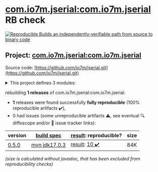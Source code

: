 [com.io7m.jserial:com.io7m.jserial](https://central.sonatype.com/artifact/com.io7m.jserial/com.io7m.jserial/0.5.0/versions) RB check
=======

[![Reproducible Builds](https://reproducible-builds.org/images/logos/rb.svg) an independently-verifiable path from source to binary code](https://reproducible-builds.org/)

## Project: [com.io7m.jserial:com.io7m.jserial](https://central.sonatype.com/artifact/com.io7m.jserial/com.io7m.jserial/0.5.0/versions)

Source code: [https://github.com/io7m/jserial.git](https://github.com/io7m/jserial.git)

<details><summary>This project defines 3 modules:</summary>

* [com.io7m.jserial:com.io7m.jserial](https://central.sonatype.com/artifact/com.io7m.jserial/com.io7m.jserial/0.5.0)
* [com.io7m.jserial:com.io7m.jserial.core](https://central.sonatype.com/artifact/com.io7m.jserial/com.io7m.jserial.core/0.5.0)
* [com.io7m.jserial:com.io7m.jserial.documentation](https://central.sonatype.com/artifact/com.io7m.jserial/com.io7m.jserial.documentation/0.5.0)
</details>

rebuilding **1 releases** of com.io7m.jserial:com.io7m.jserial:
- **1** releases were found successfully **fully reproducible** (100% reproducible artifacts :heavy_check_mark:),
- 0 had issues (some unreproducible artifacts :warning:, see eventual :mag: diffoscope and/or :memo: issue tracker links):

| version | [build spec](/BUILDSPEC.md) | [result](https://reproducible-builds.org/docs/jvm/): reproducible? | size |
| -- | --------- | ------ | -- |
| [0.5.0](https://central.sonatype.com/artifact/com.io7m.jserial/com.io7m.jserial/0.5.0/pom) | [mvn jdk17.0.3](com.io7m.jserial-0.5.0.buildspec) | [result](com.io7m.jserial-0.5.0.buildinfo): [10 :heavy_check_mark: ](com.io7m.jserial-0.5.0.buildcompare) | 84K |

<i>(size is calculated without javadoc, that has been excluded from reproducibility checks)</i>

